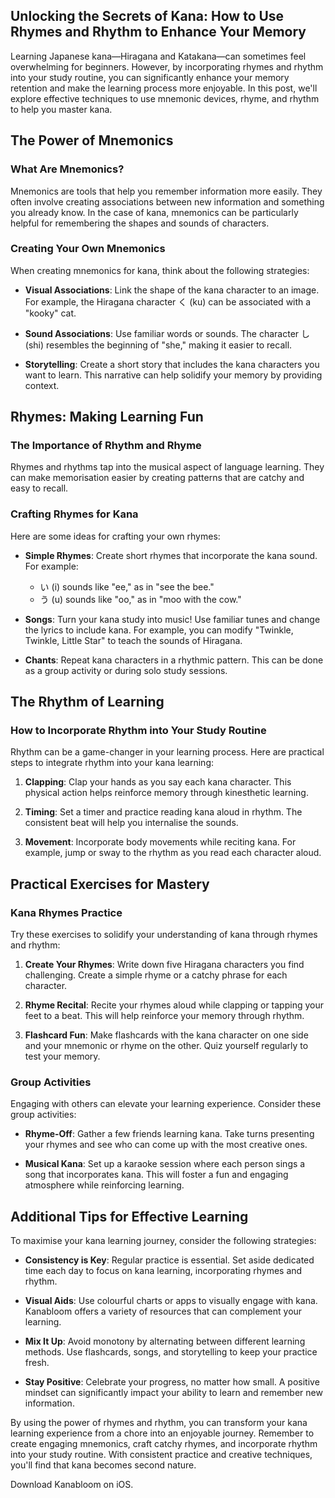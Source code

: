 ## Unlocking the Secrets of Kana: How to Use Rhymes and Rhythm to Enhance Your Memory

Learning Japanese kana—Hiragana and Katakana—can sometimes feel overwhelming for beginners. However, by incorporating rhymes and rhythm into your study routine, you can significantly enhance your memory retention and make the learning process more enjoyable. In this post, we'll explore effective techniques to use mnemonic devices, rhyme, and rhythm to help you master kana.

## The Power of Mnemonics

### What Are Mnemonics?

Mnemonics are tools that help you remember information more easily. They often involve creating associations between new information and something you already know. In the case of kana, mnemonics can be particularly helpful for remembering the shapes and sounds of characters.

### Creating Your Own Mnemonics

When creating mnemonics for kana, think about the following strategies:

- **Visual Associations**: Link the shape of the kana character to an image. For example, the Hiragana character く (ku) can be associated with a "kooky" cat.
  
- **Sound Associations**: Use familiar words or sounds. The character し (shi) resembles the beginning of "she," making it easier to recall.

- **Storytelling**: Create a short story that includes the kana characters you want to learn. This narrative can help solidify your memory by providing context.

## Rhymes: Making Learning Fun

### The Importance of Rhythm and Rhyme

Rhymes and rhythms tap into the musical aspect of language learning. They can make memorisation easier by creating patterns that are catchy and easy to recall.

### Crafting Rhymes for Kana

Here are some ideas for crafting your own rhymes:

- **Simple Rhymes**: Create short rhymes that incorporate the kana sound. For example:
  - い (i) sounds like "ee," as in "see the bee."
  - う (u) sounds like "oo," as in "moo with the cow."

- **Songs**: Turn your kana study into music! Use familiar tunes and change the lyrics to include kana. For example, you can modify "Twinkle, Twinkle, Little Star" to teach the sounds of Hiragana.

- **Chants**: Repeat kana characters in a rhythmic pattern. This can be done as a group activity or during solo study sessions.

## The Rhythm of Learning

### How to Incorporate Rhythm into Your Study Routine

Rhythm can be a game-changer in your learning process. Here are practical steps to integrate rhythm into your kana learning:

1. **Clapping**: Clap your hands as you say each kana character. This physical action helps reinforce memory through kinesthetic learning.

2. **Timing**: Set a timer and practice reading kana aloud in rhythm. The consistent beat will help you internalise the sounds.

3. **Movement**: Incorporate body movements while reciting kana. For example, jump or sway to the rhythm as you read each character aloud.

## Practical Exercises for Mastery

### Kana Rhymes Practice

Try these exercises to solidify your understanding of kana through rhymes and rhythm:

1. **Create Your Rhymes**: Write down five Hiragana characters you find challenging. Create a simple rhyme or a catchy phrase for each character. 

2. **Rhyme Recital**: Recite your rhymes aloud while clapping or tapping your feet to a beat. This will help reinforce your memory through rhythm.

3. **Flashcard Fun**: Make flashcards with the kana character on one side and your mnemonic or rhyme on the other. Quiz yourself regularly to test your memory.

### Group Activities

Engaging with others can elevate your learning experience. Consider these group activities:

- **Rhyme-Off**: Gather a few friends learning kana. Take turns presenting your rhymes and see who can come up with the most creative ones.

- **Musical Kana**: Set up a karaoke session where each person sings a song that incorporates kana. This will foster a fun and engaging atmosphere while reinforcing learning.

## Additional Tips for Effective Learning

To maximise your kana learning journey, consider the following strategies:

- **Consistency is Key**: Regular practice is essential. Set aside dedicated time each day to focus on kana learning, incorporating rhymes and rhythm.

- **Visual Aids**: Use colourful charts or apps to visually engage with kana. Kanabloom offers a variety of resources that can complement your learning.

- **Mix It Up**: Avoid monotony by alternating between different learning methods. Use flashcards, songs, and storytelling to keep your practice fresh.

- **Stay Positive**: Celebrate your progress, no matter how small. A positive mindset can significantly impact your ability to learn and remember new information.

By using the power of rhymes and rhythm, you can transform your kana learning experience from a chore into an enjoyable journey. Remember to create engaging mnemonics, craft catchy rhymes, and incorporate rhythm into your study routine. With consistent practice and creative techniques, you'll find that kana becomes second nature.

Download Kanabloom on iOS.